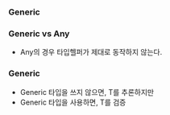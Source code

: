 ### Generic

### Generic vs Any

- Any의 경우 타입헬퍼가 제대로 동작하지 않는다.

### Generic

- Generic 타입을 쓰지 않으면, T를 추론하지만
- Generic 타입을 사용하면, T를 검증
